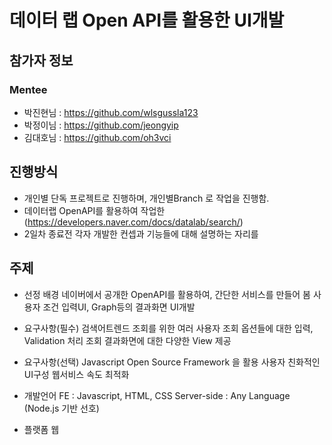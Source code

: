 # 데이터 랩 Open API를 활용한 UI개발

## 참가자 정보
### Mentee
* 박진현님 : https://github.com/wlsgussla123
* 박정이님 : https://github.com/jeongyip
* 김대호님 : https://github.com/oh3vci

## 진행방식
* 개인별 단독 프로젝트로 진행하며, 개인별Branch 로 작업을 진행함.
* 데이터랩 OpenAPI를 활용하여 작업한 (https://developers.naver.com/docs/datalab/search/)
* 2일차 종료전 각자 개발한 컨셉과 기능들에 대해 설명하는 자리를

## 주제
* 선정 배경
네이버에서 공개한 OpenAPI를 활용하여, 간단한 서비스를 만들어 봄
사용자 조건 입력UI, Graph등의 결과화면 UI개발

* 요구사항(필수)
검색어트렌드 조회를 위한 여러 사용자 조회 옵션들에 대한 입력, Validation 처리
조회 결과화면에 대한 다양한 View 제공

* 요구사항(선택)
Javascript Open Source Framework 을 활용
사용자 친화적인 UI구성
웹서비스 속도 최적화

* 개발언어
FE : Javascript, HTML, CSS
Server-side : Any Language (Node.js 기반 선호)

* 플랫폼
웹
